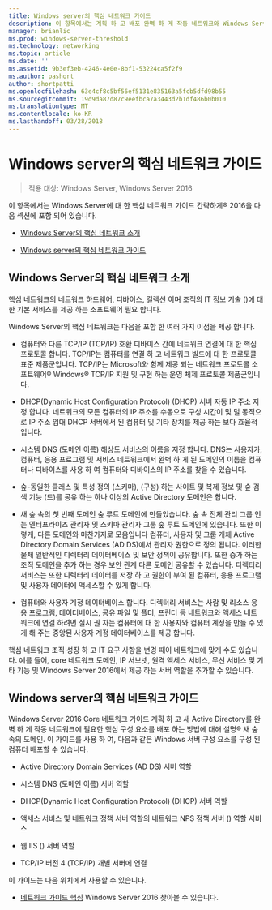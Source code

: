 ```yaml
---
title: Windows server의 핵심 네트워크 가이드
description: 이 항목에서는 계획 하 고 배포 완벽 하 게 작동 네트워크와 Windows Server 2016와 새 숲 속의 새로운 Active Directory 도메인에 필요한 핵심 구성 요소 수 있는 Core 네트워크 가이드 소개
manager: brianlic
ms.prod: windows-server-threshold
ms.technology: networking
ms.topic: article
ms.date: ''
ms.assetid: 9b3ef3eb-4246-4e0e-8bf1-53224ca5f2f9
ms.author: pashort
author: shortpatti
ms.openlocfilehash: 63e4cf8c5bf56ef5131e835163a5fcb5dfd98b55
ms.sourcegitcommit: 19d9da87d87c9eefbca7a3443d2b1df486b0b010
ms.translationtype: MT
ms.contentlocale: ko-KR
ms.lasthandoff: 03/28/2018
---
```

# <a name="core-network-guide-for-windows-server"></a>Windows server의 핵심 네트워크 가이드

>적용 대상: Windows Server, Windows Server 2016

이 항목에서는 Windows Server에 대 한 핵심 네트워크 가이드 간략하게&reg; 2016을 다음 섹션에 포함 되어 있습니다.  
  
-   [Windows Server의 핵심 네트워크 소개](#bkmk_intro)  
  
-   [Windows server의 핵심 네트워크 가이드](#bkmk_core)  
  
## <a name="bkmk_intro"></a>Windows Server의 핵심 네트워크 소개

핵심 네트워크의 네트워크 하드웨어, 디바이스, 컬렉션 이며 조직의 IT 정보 기술 ()에 대 한 기본 서비스를 제공 하는 소프트웨어 필요 합니다.

Windows Server의 핵심 네트워크는 다음을 포함 한 여러 가지 이점을 제공 합니다.

- 컴퓨터와 다른 TCP/IP (TCP/IP) 호환 디바이스 간에 네트워크 연결에 대 한 핵심 프로토콜 합니다. TCP/IP는 컴퓨터를 연결 하 고 네트워크 빌드에 대 한 프로토콜 표준 제품군입니다. TCP/IP는 Microsoft와 함께 제공 되는 네트워크 프로토콜 소프트웨어&reg; Windows&reg; TCP/IP 지원 및 구현 하는 운영 체제 프로토콜 제품군입니다.

- DHCP(Dynamic Host Configuration Protocol) (DHCP) 서버 자동 IP 주소 지정 합니다. 네트워크의 모든 컴퓨터의 IP 주소를 수동으로 구성 시간이 및 덜 동적으로 IP 주소 임대 DHCP 서버에서 된 컴퓨터 및 기타 장치를 제공 하는 보다 효율적입니다.

- 시스템 DNS (도메인 이름) 해상도 서비스의 이름을 지정 합니다. DNS는 사용자가, 컴퓨터, 응용 프로그램 및 서비스 네트워크에서 완벽 하 게 된 도메인의 이름을 컴퓨터나 디바이스를 사용 하 여 컴퓨터와 디바이스의 IP 주소를 찾을 수 있습니다.

- 숲-동일한 클래스 및 특성 정의 (스키마), (구성) 하는 사이트 및 복제 정보 및 숲 검색 기능 (드)를 공유 하는 하나 이상의 Active Directory 도메인은 합니다.

- 새 숲 속의 첫 번째 도메인 숲 루트 도메인에 만들었습니다. 숲 속 전체 관리 그룹 인는 엔터프라이즈 관리자 및 스키마 관리자 그룹 숲 루트 도메인에 있습니다. 또한 이렇게, 다른 도메인와 마찬가지로 모음입니다 컴퓨터, 사용자 및 그룹 개체 Active Directory Domain Services (AD DS)에서 관리자 권한으로 정의 됩니다. 이러한 물체 일반적인 디렉터리 데이터베이스 및 보안 정책이 공유합니다. 또한 증가 하는 조직 도메인을 추가 하는 경우 보안 관계 다른 도메인 공유할 수 있습니다. 디렉터리 서비스는 또한 디렉터리 데이터를 저장 하 고 권한이 부여 된 컴퓨터, 응용 프로그램 및 사용자 데이터에 액세스할 수 있게 합니다.

- 컴퓨터와 사용자 계정 데이터베이스 합니다. 디렉터리 서비스는 사람 및 리소스 응용 프로그램, 데이터베이스, 공유 파일 및 폴더, 프린터 등 네트워크와 액세스 네트워크에 연결 하려면 실시 권 자는 컴퓨터에 대 한 사용자와 컴퓨터 계정을 만들 수 있게 해 주는 중앙된 사용자 계정 데이터베이스를 제공 합니다.

핵심 네트워크 조직 성장 하 고 IT 요구 사항을 변경 때이 네트워크에 맞게 수도 있습니다. 예를 들어, core 네트워크 도메인, IP 서브넷, 원격 액세스 서비스, 무선 서비스 및 기타 기능 및 Windows Server 2016에서 제공 하는 서버 역할을 추가할 수 있습니다.

## <a name="bkmk_core"></a>Windows server의 핵심 네트워크 가이드

Windows Server 2016 Core 네트워크 가이드 계획 하 고 새 Active Directory를 완벽 하 게 작동 네트워크에 필요한 핵심 구성 요소를 배포 하는 방법에 대해 설명&reg; 새 숲 속의 도메인. 이 가이드를 사용 하 여, 다음과 같은 Windows 서버 구성 요소를 구성 된 컴퓨터 배포할 수 있습니다.

- Active Directory Domain Services (AD DS) 서버 역할

- 시스템 DNS (도메인 이름) 서버 역할

- DHCP(Dynamic Host Configuration Protocol) (DHCP) 서버 역할

- 액세스 서비스 및 네트워크 정책 서버 역할의 네트워크 NPS 정책 서버 () 역할 서비스

- 웹 IIS () 서버 역할

- TCP/IP 버전 4 (TCP/IP) 개별 서버에 연결

이 가이드는 다음 위치에서 사용할 수 있습니다.

- [네트워크 가이드 핵심](../core-network-guide/Core-Network-Guide.md) Windows Server 2016 찾아볼 수 있습니다.
  



